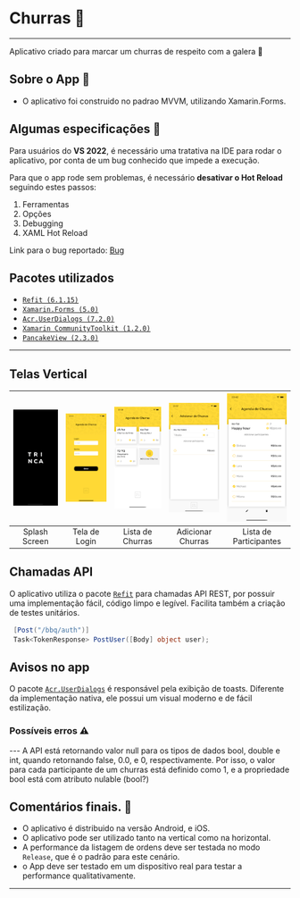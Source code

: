 # Churras 🍻
---
Aplicativo criado para marcar um churras de respeito com a galera 🍗


## Sobre o App 📱
- O aplicativo foi construido no padrao MVVM, utilizando Xamarin.Forms.


## Algumas especificações 📝
Para usuários do **VS 2022**, é necessário uma tratativa na IDE para rodar o aplicativo, por conta de um bug conhecido que impede a execução.

Para que o app rode sem problemas, é necessário **desativar o Hot Reload** seguindo estes passos:
 1. Ferramentas 
 2. Opções 
 3. Debugging 
 4. XAML Hot Reload

Link para o bug reportado: [Bug](https://developercommunity.visualstudio.com/t/bug-in-visual-studio-2022-xamarin-signalr-method-n/1528510)



## Pacotes utilizados
- [```Refit (6.1.15)```](https://github.com/reactiveui/refit)
- [```Xamarin.Forms (5.0)```](https://github.com/xamarin/Xamarin.Forms)
- [```Acr.UserDialogs (7.2.0)```](https://github.com/aritchie/userdialogs)
- [```Xamarin CommunityToolkit (1.2.0)```](https://github.com/xamarin/XamarinCommunityToolkit)
- [```PancakeView (2.3.0)```](https://github.com/sthewissen/Xamarin.Forms.PancakeView)

---


## Telas Vertical
| ![Page1](Resources/splash.png)  | ![Page2](Resources/login.png) | ![Page3](Resources/lista.png) | ![Page4](Resources/addChurras.png) | ![Page5](Resources/listaPart.png)
|:---:|:---:|:---:|:---:|:---:|
| Splash Screen | Tela de Login | Lista de Churras | Adicionar Churras | Lista de Participantes |

## Chamadas API
O aplicativo utiliza o pacote [```Refit```](https://github.com/reactiveui/refit) para chamadas API REST, por possuir uma implementação fácil, código limpo e legível.
Facilita também a criação de testes unitários.
```C#
 [Post("/bbq/auth")]
 Task<TokenResponse> PostUser([Body] object user);
```

## Avisos no app
O pacote [```Acr.UserDialogs```](https://github.com/aritchie/userdialogs) é responsável pela exibição de toasts. Diferente da implementação nativa, ele possui um visual moderno e de fácil estilização.

### Possíveis erros ⚠️
--- A API está retornando valor null para os tipos de dados bool, double e int, quando retornando false, 0.0, e 0, respectivamente.
Por isso, o valor para cada participante de um churras está definido como 1, e a propriedade bool está com atributo nulable (bool?)
 

## Comentários finais. 💬
- O aplicativo é distribuido na versão Android, e iOS.
- O aplicativo pode ser utilizado tanto na vertical como na horizontal.
- A performance da listagem de ordens deve ser testada no modo ```Release```, que é o padrão para este cenário.
- o App deve ser testado em um dispositivo real para testar a performance qualitativamente.

--- 
